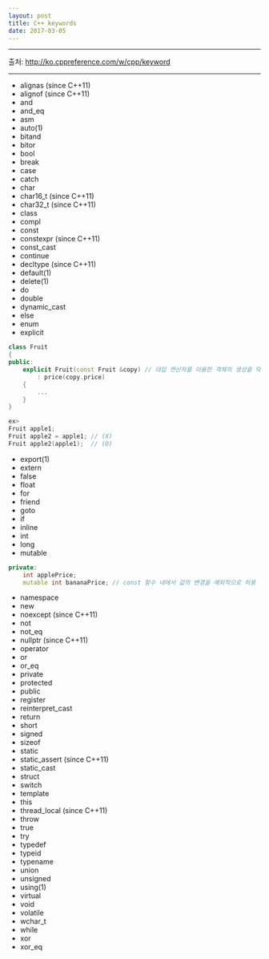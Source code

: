 ```yaml
---
layout: post
title: C++ keywords
date: 2017-03-05
---
```

---

출처: http://ko.cppreference.com/w/cpp/keyword   

---
* alignas (since C++11)
* alignof (since C++11)
* and
* and_eq
* asm
* auto(1)
* bitand
* bitor
* bool
* break
* case
* catch
* char
* char16_t (since C++11)
* char32_t (since C++11)
* class
* compl
* const
* constexpr (since C++11)
* const_cast
* continue
* decltype (since C++11)
* default(1)
* delete(1)
* do
* double
* dynamic_cast
* else
* enum
* explicit

```cpp
class Fruit
{
public:
	explicit Fruit(const Fruit &copy) // 대입 연산자를 이용한 객체의 생성을 막음
		: price(copy.price)
	{
		...
	}
}

ex>
Fruit apple1;
Fruit apple2 = apple1; // (X)
Fruit apple2(apple1);  // (O)

```
* export(1)
* extern
* false
* float
* for
* friend
* goto
* if
* inline
* int
* long
* mutable

```cpp
private:
	int applePrice;
	mutable int bananaPrice; // const 함수 내에서 값의 변경을 예외적으로 허용	
```
* namespace
* new
* noexcept (since C++11)
* not
* not_eq
* nullptr (since C++11)
* operator
* or
* or_eq
* private
* protected
* public
* register
* reinterpret_cast
* return
* short
* signed
* sizeof
* static
* static_assert (since C++11)
* static_cast
* struct
* switch
* template
* this
* thread_local (since C++11)
* throw
* true
* try
* typedef
* typeid
* typename
* union
* unsigned
* using(1)
* virtual
* void
* volatile
* wchar_t
* while
* xor
* xor_eq
